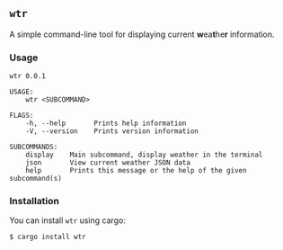 ## `wtr`

A simple command-line tool for displaying current **w**ea**t**he**r** information.

### Usage

```
wtr 0.0.1

USAGE:
    wtr <SUBCOMMAND>

FLAGS:
    -h, --help       Prints help information
    -V, --version    Prints version information

SUBCOMMANDS:
    display    Main subcommand, display weather in the terminal
    json       View current weather JSON data
    help       Prints this message or the help of the given subcommand(s)
```

### Installation

You can install `wtr` using cargo:

```bash
$ cargo install wtr
```
